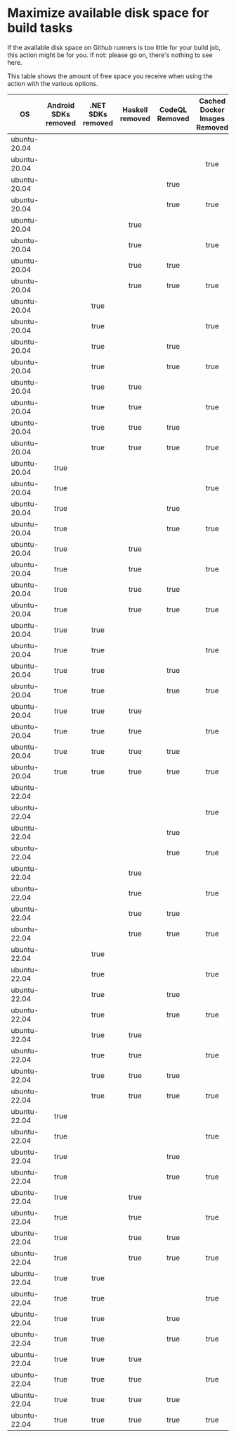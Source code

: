# Maximize available disk space for build tasks

If the available disk space on Github runners is too little for your build job, this action might be for you.
If not: please go on, there's nothing to see here.

This table shows the amount of free space you receive when using the action with the various options.

OS | Android SDKs removed | .NET SDKs removed | Haskell removed | CodeQL Removed | Cached Docker Images Removed | GB freed | GB free | Elapsed Time (seconds) |
---|:--------------------:|:-----------------:|:---------------:|:--------------:|:----------------------------:|:--------:|:-------:|:----------------------:|
ubuntu-20.04 |  |  |  |  |  | 62 | 83 | 2
ubuntu-20.04 |  |  |  |  | true | 65 | 86 | 78
ubuntu-20.04 |  |  |  | true |  | 67 | 88 | 4
ubuntu-20.04 |  |  |  | true | true | 70 | 91 | 54
ubuntu-20.04 |  |  | true |  |  | 62 | 83 | 2
ubuntu-20.04 |  |  | true |  | true | 65 | 86 | 42
ubuntu-20.04 |  |  | true | true |  | 67 | 88 | 4
ubuntu-20.04 |  |  | true | true | true | 70 | 91 | 9
ubuntu-20.04 |  | true |  |  |  | 64 | 85 | 5
ubuntu-20.04 |  | true |  |  | true | 66 | 87 | 7
ubuntu-20.04 |  | true |  | true |  | 69 | 90 | 6
ubuntu-20.04 |  | true |  | true | true | 71 | 92 | 60
ubuntu-20.04 |  | true | true |  |  | 64 | 85 | 5
ubuntu-20.04 |  | true | true |  | true | 66 | 87 | 8
ubuntu-20.04 |  | true | true | true |  | 69 | 90 | 6
ubuntu-20.04 |  | true | true | true | true | 71 | 92 | 8
ubuntu-20.04 | true |  |  |  |  | 70 | 91 | 13
ubuntu-20.04 | true |  |  |  | true | 72 | 93 | 102
ubuntu-20.04 | true |  |  | true |  | 75 | 96 | 66
ubuntu-20.04 | true |  |  | true | true | 77 | 98 | 16
ubuntu-20.04 | true |  | true |  |  | 70 | 91 | 14
ubuntu-20.04 | true |  | true |  | true | 72 | 93 | 114
ubuntu-20.04 | true |  | true | true |  | 75 | 96 | 64
ubuntu-20.04 | true |  | true | true | true | 77 | 98 | 100
ubuntu-20.04 | true | true |  |  |  | 71 | 92 | 93
ubuntu-20.04 | true | true |  |  | true | 74 | 95 | 153
ubuntu-20.04 | true | true |  | true |  | 76 | 97 | 99
ubuntu-20.04 | true | true |  | true | true | 79 | 100 | 170
ubuntu-20.04 | true | true | true |  |  | 71 | 92 | 51
ubuntu-20.04 | true | true | true |  | true | 74 | 95 | 94
ubuntu-20.04 | true | true | true | true |  | 76 | 97 | 16
ubuntu-20.04 | true | true | true | true | true | 79 | 100 | 26
ubuntu-22.04 |  |  |  |  |  | 62 | 84 | 2
ubuntu-22.04 |  |  |  |  | true | 65 | 87 | 5
ubuntu-22.04 |  |  |  | true |  | 67 | 89 | 4
ubuntu-22.04 |  |  |  | true | true | 70 | 92 | 18
ubuntu-22.04 |  |  | true |  |  | 62 | 84 | 2
ubuntu-22.04 |  |  | true |  | true | 65 | 87 | 23
ubuntu-22.04 |  |  | true | true |  | 67 | 89 | 4
ubuntu-22.04 |  |  | true | true | true | 70 | 92 | 8
ubuntu-22.04 |  | true |  |  |  | 64 | 86 | 5
ubuntu-22.04 |  | true |  |  | true | 66 | 88 | 15
ubuntu-22.04 |  | true |  | true |  | 69 | 91 | 4
ubuntu-22.04 |  | true |  | true | true | 71 | 93 | 7
ubuntu-22.04 |  | true | true |  |  | 64 | 86 | 4
ubuntu-22.04 |  | true | true |  | true | 66 | 88 | 19
ubuntu-22.04 |  | true | true | true |  | 69 | 91 | 4
ubuntu-22.04 |  | true | true | true | true | 71 | 93 | 8
ubuntu-22.04 | true |  |  |  |  | 70 | 92 | 87
ubuntu-22.04 | true |  |  |  | true | 72 | 94 | 136
ubuntu-22.04 | true |  |  | true |  | 75 | 97 | 16
ubuntu-22.04 | true |  |  | true | true | 77 | 99 | 84
ubuntu-22.04 | true |  | true |  |  | 70 | 92 | 19
ubuntu-22.04 | true |  | true |  | true | 72 | 94 | 106
ubuntu-22.04 | true |  | true | true |  | 75 | 97 | 16
ubuntu-22.04 | true |  | true | true | true | 77 | 99 | 21
ubuntu-22.04 | true | true |  |  |  | 71 | 93 | 14
ubuntu-22.04 | true | true |  |  | true | 74 | 96 | 102
ubuntu-22.04 | true | true |  | true |  | 76 | 98 | 21
ubuntu-22.04 | true | true |  | true | true | 79 | 101 | 129
ubuntu-22.04 | true | true | true |  |  | 71 | 93 | 16
ubuntu-22.04 | true | true | true |  | true | 74 | 96 | 85
ubuntu-22.04 | true | true | true | true |  | 76 | 98 | 96
ubuntu-22.04 | true | true | true | true | true | 79 | 101 | 100
